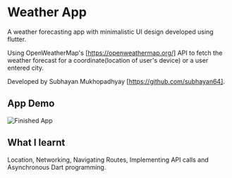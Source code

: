 # Weather App

A weather forecasting app with minimalistic UI design developed using flutter.

Using OpenWeatherMap's [https://openweathermap.org/] API to fetch the weather forecast for a coordinate(location of user's device) or a user entered city.

Developed by Subhayan Mukhopadhyay [https://github.com/subhayan64].

## App Demo

![Finished App](https://github.com/subhayan64/shiny-octo-tribble/blob/master/weather_app_demo.gif)

## What I learnt

Location, Networking, Navigating Routes, Implementing API calls and Asynchronous Dart programming.

